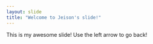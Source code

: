 ```yaml
---
layout: slide
title: "Welcome to Jeison's slide!"
---
```

This is my awesome slide!
Use the left arrow to go back!